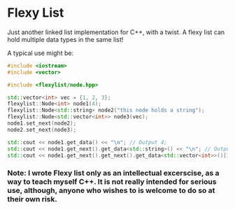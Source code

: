 # Flexy List

Just another linked list implementation for C++, with a twist. A flexy list can hold multiple data types in the same list!

A typical use might be:

```c++
#include <iostream>
#include <vector>

#include <flexylist/node.hpp>

std::vector<int> vec = {1, 2, 3};
flexylist::Node<int> node1(4);
flexylist::Node<std::string> node2("this node holds a string");
flexylist::Node<std::vector<int>> node3(vec);
node1.set_next(node2);
node2.set_next(node3);

std::cout << node1.get_data() << "\n"; // Output 4;
std::cout << node1.get_next().get_data<std::string>() << "\n"; // Output: This node holds a string
std::cout << node1.get_next().get_next().get_data<std::vector<int>>()[1] << "\n"; // Output: 2
```

### Note: I wrote Flexy list only as an intellectual excerscise, as a way to teach myself C++. It is not really intended for serious use, although, anyone who wishes to is welcome to do so at their own risk.
